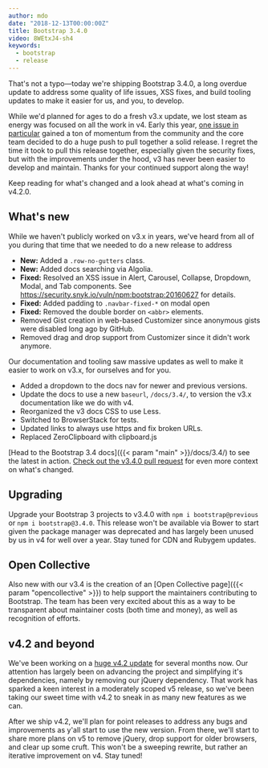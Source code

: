 ```yaml
---
author: mdo
date: "2018-12-13T00:00:00Z"
title: Bootstrap 3.4.0
video: 8WEtxJ4-sh4
keywords:
  - bootstrap
  - release
---
```


That's not a typo—today we're shipping Bootstrap 3.4.0, a long overdue update to address some quality of life issues, XSS fixes, and build tooling updates to make it easier for us, and you, to develop.

While we'd planned for ages to do a fresh v3.x update, we lost steam as energy was focused on all the work in v4. Early this year, [one issue in particular](https://github.com/twbs/bootstrap/issues/25679) gained a ton of momentum from the community and the core team decided to do a huge push to pull together a solid release. I regret the time it took to pull this release together, especially given the security fixes, but with the improvements under the hood, v3 has never been easier to develop and maintain. Thanks for your continued support along the way!

Keep reading for what's changed and a look ahead at what's coming in v4.2.0.

## What's new

While we haven't publicly worked on v3.x in years, we've heard from all of you during that time that we needed to do a new release to address

- **New:** Added a `.row-no-gutters` class.
- **New:** Added docs searching via Algolia.
- **Fixed:** Resolved an XSS issue in Alert, Carousel, Collapse, Dropdown, Modal, and Tab components. See <https://security.snyk.io/vuln/npm:bootstrap:20160627> for details.
- **Fixed:** Added padding to `.navbar-fixed-*` on modal open
- **Fixed:** Removed the double border on `<abbr>` elements.
- Removed Gist creation in web-based Customizer since anonymous gists were disabled long ago by GitHub.
- Removed drag and drop support from Customizer since it didn't work anymore.

Our documentation and tooling saw massive updates as well to make it easier to work on v3.x, for ourselves and for you.

- Added a dropdown to the docs nav for newer and previous versions.
- Update the docs to use a new `baseurl`, `/docs/3.4/`, to version the v3.x documentation like we do with v4.
- Reorganized the v3 docs CSS to use Less.
- Switched to BrowserStack for tests.
- Updated links to always use https and fix broken URLs.
- Replaced ZeroClipboard with clipboard.js

[Head to the Bootstrap 3.4 docs]({{< param "main" >}}/docs/3.4/) to see the latest in action. [Check out the v3.4.0 pull request](https://github.com/twbs/bootstrap/pull/27288) for even more context on what's changed.

## Upgrading

Upgrade your Bootstrap 3 projects to v3.4.0 with `npm i bootstrap@previous` or `npm i bootstrap@3.4.0`. This release won't be available via Bower to start given the package manager was deprecated and has largely been unused by us in v4 for well over a year. Stay tuned for CDN and Rubygem updates.

## Open Collective

Also new with our v3.4 is the creation of an [Open Collective page]({{< param "opencollective" >}}) to help support the maintainers contributing to Bootstrap. The team has been very excited about this as a way to be transparent about maintainer costs (both time and money), as well as recognition of efforts.

## v4.2 and beyond

We've been working on a [huge v4.2 update](https://github.com/twbs/bootstrap/projects/6?fullscreen=true) for several months now. Our attention has largely been on advancing the project and simplifying it's dependencies, namely by removing our jQuery dependency. That work has sparked a keen interest in a moderately scoped v5 release, so we've been taking our sweet time with v4.2 to sneak in as many new features as we can.

After we ship v4.2, we'll plan for point releases to address any bugs and improvements as y'all start to use the new version. From there, we'll start to share more plans on v5 to remove jQuery, drop support for older browsers, and clear up some cruft. This won't be a sweeping rewrite, but rather an iterative improvement on v4. Stay tuned!
